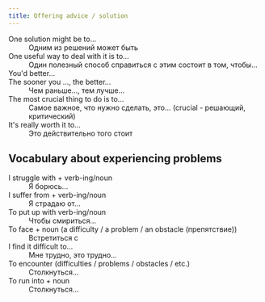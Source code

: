 ```yaml
---
title: Offering advice / solution
---
```


<dl>
<dt>One solution might be to...
<dd>Одним из решений может быть
<dt>One useful way to deal with it is to...
<dd>Один полезный способ справиться с этим состоит в том, чтобы...
<dt>You'd better...
<dt>The sooner you ..., the better...
<dd>Чем раньше..., тем лучше...
<dt>The most crucial thing to do is to...
<dd>Самое важное, что нужно сделать, это... (crucial - решающий, критический)
<dt>It's really worth it to...
<dd>Это действительно того стоит
</dl>

## Vocabulary about experiencing problems

<dl>
<dt>I struggle with + verb-ing/noun
<dd>Я борюсь...
<dt>I suffer from + verb-ing/noun
<dd>Я страдаю от...
<dt>To put up with verb-ing/noun
<dd>Чтобы смириться...
<dt>To face + noun (a difficulty / a problem / an obstacle (препятствие))
<dd>Встретиться с 
<dt>I find it difficult to...
<dd>Мне трудно, это трудно...
<dt>To encounter (difficulties / problems / obstacles / etc.)
<dd>Столкнуться...
<dt>To run into + noun
<dd>Столкнуться...
</dl>
